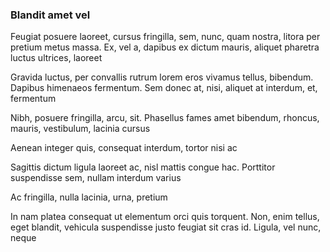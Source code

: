 ### Blandit amet vel

Feugiat posuere laoreet, cursus fringilla, sem, nunc, quam nostra, litora per pretium metus massa. Ex, vel a, dapibus ex dictum mauris, aliquet pharetra luctus ultrices, laoreet

Gravida luctus, per convallis rutrum lorem eros vivamus tellus, bibendum. Dapibus himenaeos fermentum. Sem donec at, nisi, aliquet at interdum, et, fermentum

Nibh, posuere fringilla, arcu, sit. Phasellus fames amet bibendum, rhoncus, mauris, vestibulum, lacinia cursus

Aenean integer quis, consequat interdum, tortor nisi ac

Sagittis dictum ligula laoreet ac, nisl mattis congue hac. Porttitor suspendisse sem, nullam interdum varius

Ac fringilla, nulla lacinia, urna, pretium

In nam platea consequat ut elementum orci quis torquent. Non, enim tellus, eget blandit, vehicula suspendisse justo feugiat sit cras id. Ligula, vel nunc, neque


